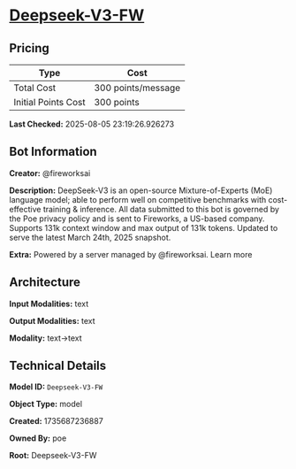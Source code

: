 # [Deepseek-V3-FW](https://poe.com/Deepseek-V3-FW)

## Pricing

| Type | Cost |
|------|------|
| Total Cost | 300 points/message |
| Initial Points Cost | 300 points |

**Last Checked:** 2025-08-05 23:19:26.926273


## Bot Information

**Creator:** @fireworksai

**Description:** DeepSeek-V3 is an open-source Mixture-of-Experts (MoE) language model; able to perform well on competitive benchmarks with cost-effective training & inference. All data submitted to this bot is governed by the Poe privacy policy and is sent to Fireworks, a US-based company. Supports 131k context window and max output of 131k tokens. Updated to serve the latest March 24th, 2025 snapshot.

**Extra:** Powered by a server managed by @fireworksai. Learn more


## Architecture

**Input Modalities:** text

**Output Modalities:** text

**Modality:** text->text


## Technical Details

**Model ID:** `Deepseek-V3-FW`

**Object Type:** model

**Created:** 1735687236887

**Owned By:** poe

**Root:** Deepseek-V3-FW
